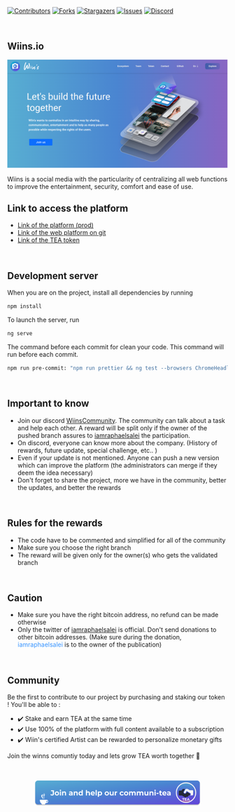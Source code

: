[![Contributors][contributors-shield]][contributors-url]
[![Forks][forks-shield]][forks-url]
[![Stargazers][stars-shield]][stars-url]
[![Issues][issues-shield]][issues-url]
[![Discord][discord-shield]][discord-url]

<br />

<!-- Introduction -->

## Wiins.io

<a href="https://discord.gg/JXs3MxAn">
<img src="src/assets/img/readme/readme-introduction.png" alt="Logo">
</a>

Wiins is a social media with the particularity of centralizing all web functions to improve the entertainment, security, comfort and ease of use.
<br />

<!-- Links -->

## Link to access the platform

- <a href="https://www.wiins.io/">Link of the platform (prod)</a>
- <a href="https://github.com/etsraphael/WiinsWebDapp">Link of the web platform on git</a>
- <a href="https://pancakeswap.finance/swap?inputCurrency=0x55d398326f99059ff775485246999027b3197955&outputCurrency=0xC959D6388058a326c59508e2beAB8Be12de4E0C3&exactAmount=50">Link of the TEA token</a>

<br />

<!-- Server -->

## Development server

When you are on the project, install all dependencies by running

```sh
npm install
```

To launch the server, run

```sh
ng serve
```

The command before each commit for clean your code. This command will run before each commit.

```sh
npm run pre-commit: "npm run prettier && ng test --browsers ChromeHeadless --watch=false && ng lint"
```

<br />

<!-- Important -->

## Important to know

- Join our discord <a href="https://discord.gg/JXs3MxAn">WiinsCommunity</a>. The community can talk about a task and help each other. A reward will be split only if the owner of the pushed branch assures to <a href="https://twitter.com/iamraphaelsalei">iamraphaelsalei</a> the participation.
- On discord, everyone can know more about the company. (History of rewards, future update, special challenge, etc.. )
- Even if your update is not mentioned. Anyone can push a new version which can improve the platform (the administrators can merge if they deem the idea necessary)
- Don't forget to share the project, more we have in the community, better the updates, and better the rewards

<br />

<!-- Rules -->

## Rules for the rewards

- The code have to be commented and simplified for all of the community
- Make sure you choose the right branch
- The reward will be given only for the owner(s) who gets the validated branch

<br />

<!-- Caution -->

## Caution

- Make sure you have the right bitcoin address, no refund can be made otherwise
- Only the twitter of <a href="https://twitter.com/iamraphaelsalei">iamraphaelsalei</a> is official. Don't send donations to other bitcoin addresses. (Make sure during the donation, <span style="color: #3794ff">iamraphaelsalei</span> is to the owner of the publication)

<br />

<!-- TEA Token -->

## Community

Be the first to contribute to our project by purchasing and staking our token !
You'll be able to :

- ✔️ Stake and earn TEA at the same time
- ✔️ Use 100% of the platform with full content available to a subscription
- ✔️ Wiin's certified Artist can be rewarded to personalize monetary gifts

Join the winns comuntiy today and lets grow TEA worth together 🚀
<br />
<br />
<br />

<p align="center">
<a href="https://discord.gg/JXs3MxAn">
<img src="src/assets/img/readme/readme-banner.png" alt="Logo" width="380">
</a>
</p>
<!-- MARKDOWN LINKS & IMAGES -->
<!-- https://www.markdownguide.org/basic-syntax/#reference-style-links -->

[contributors-shield]: https://img.shields.io/github/contributors/etsraphael/WiinsWebDapp.svg?style=for-the-badge
[contributors-url]: https://github.com/etsraphael/WiinsWebDapp/graphs/contributors
[forks-shield]: https://img.shields.io/github/forks/etsraphael/WiinsWebDapp.svg?style=for-the-badge
[forks-url]: https://github.com/etsraphael/WiinsWebDapp/network/members
[stars-shield]: https://img.shields.io/github/stars/etsraphael/WiinsWebDapp.svg?style=for-the-badge
[stars-url]: https://github.com/etsraphael/WiinsWebDapp/stargazers
[issues-shield]: https://img.shields.io/github/issues/etsraphael/WiinsWebDapp.svg?style=for-the-badge
[issues-url]: https://github.com/etsraphael/WiinsWebDapp/issues
[discord-shield]: https://img.shields.io/badge/-Discord-black.svg?style=for-the-badge&logo=discord&colorB=555
[discord-url]: https://discord.gg/JXs3MxAn
[product-screenshot]: images/screenshot.png
